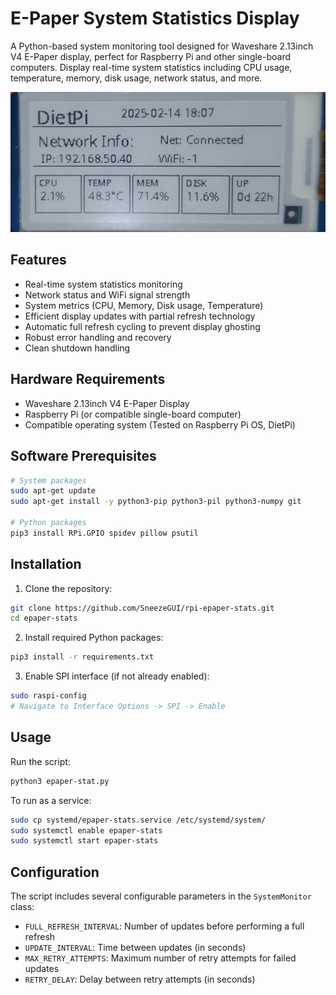 # E-Paper System Statistics Display

A Python-based system monitoring tool designed for Waveshare 2.13inch V4 E-Paper display, perfect for Raspberry Pi and other single-board computers. Display real-time system statistics including CPU usage, temperature, memory, disk usage, network status, and more.

![E-Paper Display Example](docs/display_example.jpg) <!-- You'll need to add your own image -->

## Features

- Real-time system statistics monitoring
- Network status and WiFi signal strength
- System metrics (CPU, Memory, Disk usage, Temperature)
- Efficient display updates with partial refresh technology
- Automatic full refresh cycling to prevent display ghosting
- Robust error handling and recovery
- Clean shutdown handling

## Hardware Requirements

- Waveshare 2.13inch V4 E-Paper Display
- Raspberry Pi (or compatible single-board computer)
- Compatible operating system (Tested on Raspberry Pi OS, DietPi)

## Software Prerequisites

```bash
# System packages
sudo apt-get update
sudo apt-get install -y python3-pip python3-pil python3-numpy git

# Python packages
pip3 install RPi.GPIO spidev pillow psutil
```

## Installation

1. Clone the repository:
```bash
git clone https://github.com/SneezeGUI/rpi-epaper-stats.git
cd epaper-stats
```

2. Install required Python packages:
```bash
pip3 install -r requirements.txt
```

3. Enable SPI interface (if not already enabled):
```bash
sudo raspi-config
# Navigate to Interface Options -> SPI -> Enable
```

## Usage

Run the script:
```bash
python3 epaper-stat.py
```

To run as a service:
```bash
sudo cp systemd/epaper-stats.service /etc/systemd/system/
sudo systemctl enable epaper-stats
sudo systemctl start epaper-stats
```

## Configuration

The script includes several configurable parameters in the `SystemMonitor` class:

- `FULL_REFRESH_INTERVAL`: Number of updates before performing a full refresh
- `UPDATE_INTERVAL`: Time between updates (in seconds)
- `MAX_RETRY_ATTEMPTS`: Maximum number of retry attempts for failed updates
- `RETRY_DELAY`: Delay between retry attempts (in seconds)
